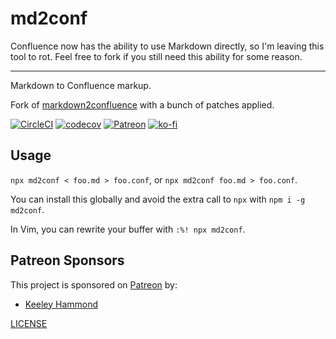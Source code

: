 # md2conf

Confluence now has the ability to use Markdown directly, so I'm leaving this
tool to rot. Feel free to fork if you still need this ability for some reason.

---

Markdown to Confluence markup.

Fork of [markdown2confluence](https://github.com/chunpu/markdown2confluence)
with a bunch of patches applied.

[![CircleCI](https://circleci.com/gh/zacanger/md2conf.svg?style=svg)](https://circleci.com/gh/zacanger/md2conf) [![codecov](https://codecov.io/gh/zacanger/md2conf/branch/master/graph/badge.svg)](https://codecov.io/gh/zacanger/md2conf) [![Patreon](https://img.shields.io/badge/patreon-donate-yellow.svg)](https://www.patreon.com/zacanger) [![ko-fi](https://img.shields.io/badge/donate-KoFi-yellow.svg)](https://ko-fi.com/U7U2110VB)

## Usage

`npx md2conf < foo.md > foo.conf`, or `npx md2conf foo.md > foo.conf`.

You can install this globally and avoid the extra call to `npx` with `npm i -g
md2conf`.

In Vim, you can rewrite your buffer with `:%! npx md2conf`.

## Patreon Sponsors
This project is sponsored on [Patreon](https://www.patreon.com/zacanger) by:

* [Keeley Hammond](https://github.com/VerteDinde)

[LICENSE](./LICENSE.md)
